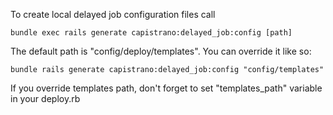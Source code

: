 To create local delayed job configuration files call

    bundle exec rails generate capistrano:delayed_job:config [path]

The default path is "config/deploy/templates". You can override it like so:

    bundle rails generate capistrano:delayed_job:config "config/templates"

If you override templates path, don't forget to set "templates_path" variable in your deploy.rb
